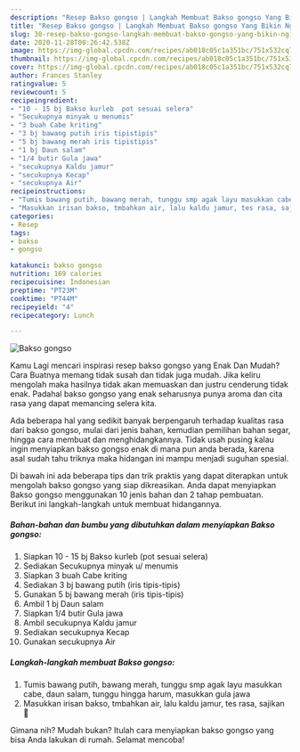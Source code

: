```yaml
---
description: "Resep Bakso gongso | Langkah Membuat Bakso gongso Yang Bikin Ngiler"
title: "Resep Bakso gongso | Langkah Membuat Bakso gongso Yang Bikin Ngiler"
slug: 30-resep-bakso-gongso-langkah-membuat-bakso-gongso-yang-bikin-ngiler
date: 2020-11-28T00:26:42.538Z
image: https://img-global.cpcdn.com/recipes/ab018c05c1a351bc/751x532cq70/bakso-gongso-foto-resep-utama.jpg
thumbnail: https://img-global.cpcdn.com/recipes/ab018c05c1a351bc/751x532cq70/bakso-gongso-foto-resep-utama.jpg
cover: https://img-global.cpcdn.com/recipes/ab018c05c1a351bc/751x532cq70/bakso-gongso-foto-resep-utama.jpg
author: Frances Stanley
ratingvalue: 5
reviewcount: 5
recipeingredient:
- "10 - 15 bj Bakso kurleb  pot sesuai selera"
- "Secukupnya minyak u menumis"
- "3 buah Cabe kriting"
- "3 bj bawang putih iris tipistipis"
- "5 bj bawang merah iris tipistipis"
- "1 bj Daun salam"
- "1/4 butir Gula jawa"
- "secukupnya Kaldu jamur"
- "secukupnya Kecap"
- "secukupnya Air"
recipeinstructions:
- "Tumis bawang putih, bawang merah, tunggu smp agak layu masukkan cabe, daun salam, tunggu hingga harum, masukkan gula jawa"
- "Masukkan irisan bakso, tmbahkan air, lalu kaldu jamur, tes rasa, sajikan 💞"
categories:
- Resep
tags:
- bakso
- gongso

katakunci: bakso gongso 
nutrition: 169 calories
recipecuisine: Indonesian
preptime: "PT23M"
cooktime: "PT44M"
recipeyield: "4"
recipecategory: Lunch

---
```



![Bakso gongso](https://img-global.cpcdn.com/recipes/ab018c05c1a351bc/751x532cq70/bakso-gongso-foto-resep-utama.jpg)

Kamu Lagi mencari inspirasi resep bakso gongso yang Enak Dan Mudah? Cara Buatnya memang tidak susah dan tidak juga mudah. Jika keliru mengolah maka hasilnya tidak akan memuaskan dan justru cenderung tidak enak. Padahal bakso gongso yang enak seharusnya punya aroma dan cita rasa yang dapat memancing selera kita.

Ada beberapa hal yang sedikit banyak berpengaruh terhadap kualitas rasa dari bakso gongso, mulai dari jenis bahan, kemudian pemilihan bahan segar, hingga cara membuat dan menghidangkannya. Tidak usah pusing kalau ingin menyiapkan bakso gongso enak di mana pun anda berada, karena asal sudah tahu triknya maka hidangan ini mampu menjadi suguhan spesial.




Di bawah ini ada beberapa tips dan trik praktis yang dapat diterapkan untuk mengolah bakso gongso yang siap dikreasikan. Anda dapat menyiapkan Bakso gongso menggunakan 10 jenis bahan dan 2 tahap pembuatan. Berikut ini langkah-langkah untuk membuat hidangannya.

<!--inarticleads1-->

##### Bahan-bahan dan bumbu yang dibutuhkan dalam menyiapkan Bakso gongso:

1. Siapkan 10 - 15 bj Bakso kurleb  (pot sesuai selera)
1. Sediakan Secukupnya minyak u/ menumis
1. Siapkan 3 buah Cabe kriting
1. Sediakan 3 bj bawang putih (iris tipis-tipis)
1. Gunakan 5 bj bawang merah (iris tipis-tipis)
1. Ambil 1 bj Daun salam
1. Siapkan 1/4 butir Gula jawa
1. Ambil secukupnya Kaldu jamur
1. Sediakan secukupnya Kecap
1. Gunakan secukupnya Air




<!--inarticleads2-->

##### Langkah-langkah membuat Bakso gongso:

1. Tumis bawang putih, bawang merah, tunggu smp agak layu masukkan cabe, daun salam, tunggu hingga harum, masukkan gula jawa
1. Masukkan irisan bakso, tmbahkan air, lalu kaldu jamur, tes rasa, sajikan 💞




Gimana nih? Mudah bukan? Itulah cara menyiapkan bakso gongso yang bisa Anda lakukan di rumah. Selamat mencoba!

